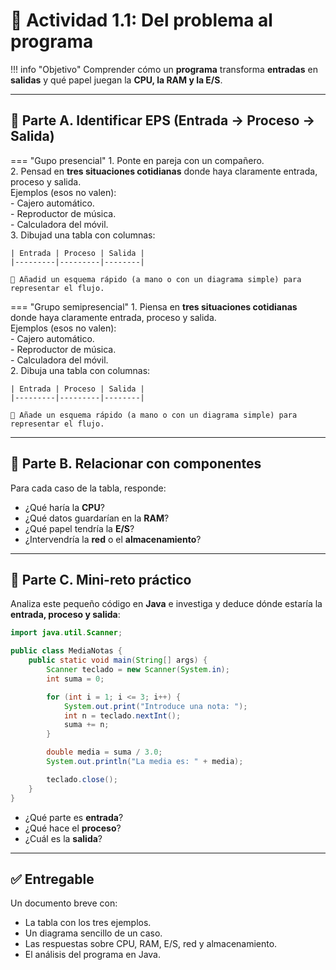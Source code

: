 # 🧪 Actividad 1.1: Del problema al programa

!!! info "Objetivo"
    Comprender cómo un **programa** transforma **entradas** en **salidas** y qué papel juegan la **CPU, la RAM y la E/S**.

---

## 🔹 Parte A. Identificar EPS (Entrada → Proceso → Salida)

<div class="tabs-colored" markdown>

=== "Gupo presencial"
    1. Ponte en pareja con un compañero.  
    2. Pensad en **tres situaciones cotidianas** donde haya claramente entrada, proceso y salida.  
    Ejemplos (esos no valen):  
        - Cajero automático.  
        - Reproductor de música.  
        - Calculadora del móvil.  
    3. Dibujad una tabla con columnas:  

    | Entrada | Proceso | Salida |  
    |---------|---------|--------|  

    📸 Añadid un esquema rápido (a mano o con un diagrama simple) para representar el flujo.

=== "Grupo semipresencial"
    1. Piensa en **tres situaciones cotidianas** donde haya claramente entrada, proceso y salida.  
    Ejemplos (esos no valen):  
        - Cajero automático.  
        - Reproductor de música.  
        - Calculadora del móvil.  
    2. Dibuja una tabla con columnas:  

    | Entrada | Proceso | Salida |  
    |---------|---------|--------|  

    📸 Añade un esquema rápido (a mano o con un diagrama simple) para representar el flujo.

</div>

---

## 🔹 Parte B. Relacionar con componentes
Para cada caso de la tabla, responde:

- ¿Qué haría la **CPU**?  
- ¿Qué datos guardarían en la **RAM**?  
- ¿Qué papel tendría la **E/S**?  
- ¿Intervendría la **red** o el **almacenamiento**?

---

## 🔹 Parte C. Mini-reto práctico
Analiza este pequeño código en **Java** e investiga y deduce dónde estaría la **entrada, proceso y salida**:

```java
import java.util.Scanner;

public class MediaNotas {
    public static void main(String[] args) {
        Scanner teclado = new Scanner(System.in);
        int suma = 0;

        for (int i = 1; i <= 3; i++) {
            System.out.print("Introduce una nota: ");
            int n = teclado.nextInt();
            suma += n;
        }

        double media = suma / 3.0;
        System.out.println("La media es: " + media);

        teclado.close();
    }
}
```

- ¿Qué parte es **entrada**?  
- ¿Qué hace el **proceso**?  
- ¿Cuál es la **salida**?  

---

## ✅ Entregable
Un documento breve con:

- La tabla con los tres ejemplos.  
- Un diagrama sencillo de un caso.  
- Las respuestas sobre CPU, RAM, E/S, red y almacenamiento.  
- El análisis del programa en Java.  
